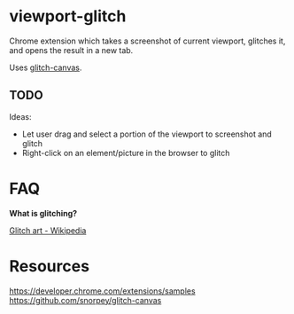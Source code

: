# viewport-glitch

Chrome extension which takes a screenshot of current viewport, glitches it, and opens the result in a new tab. 

Uses [glitch-canvas](https://github.com/snorpey/glitch-canvas).

## TODO

Ideas: 

- Let user drag and select a portion of the viewport to screenshot and glitch
- Right-click on an element/picture in the browser to glitch

# FAQ

**What is glitching?**

[Glitch art - Wikipedia](https://en.wikipedia.org/wiki/Glitch_art)

# Resources

https://developer.chrome.com/extensions/samples
https://github.com/snorpey/glitch-canvas
